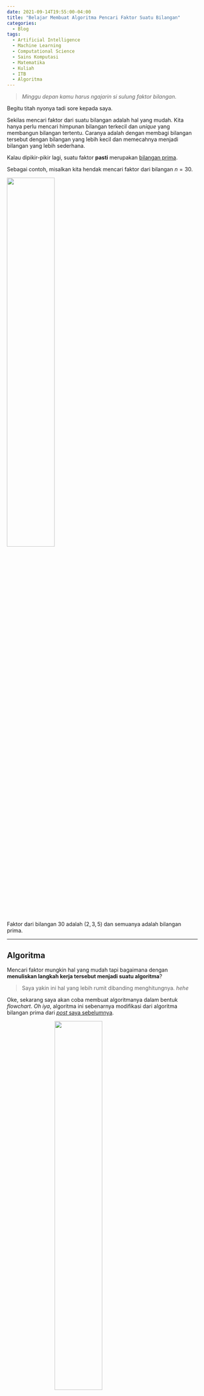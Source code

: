 ```yaml
---
date: 2021-09-14T19:55:00-04:00
title: "Belajar Membuat Algoritma Pencari Faktor Suatu Bilangan"
categories:
  - Blog
tags:
  - Artificial Intelligence
  - Machine Learning
  - Computational Science
  - Sains Komputasi
  - Matematika
  - Kuliah
  - ITB
  - Algoritma
---
```



> *Minggu depan kamu harus ngajarin si sulung faktor bilangan.*

Begitu titah nyonya tadi sore kepada saya.

Sekilas mencari faktor dari suatu bilangan adalah hal yang mudah. Kita
hanya perlu mencari himpunan bilangan terkecil dan *unique* yang
membangun bilangan tertentu. Caranya adalah dengan membagi bilangan
tersebut dengan bilangan yang lebih kecil dan memecahnya menjadi
bilangan yang lebih sederhana.

Kalau dipikir-pikir lagi, suatu faktor **pasti** merupakan [bilangan
prima](https://ikanx101.com/blog/prime-number/).

Sebagai contoh, misalkan kita hendak mencari faktor dari bilangan
*n* = 30.

<img src="https://raw.githubusercontent.com/ikanx101/ikanx101.github.io/master/_posts/matematika%20ITB/algoritma/FPB%20KPK/post_files/figure-gfm/unnamed-chunk-1-1.pngunnamed-chunk-1-1.png" width="50%" />

Faktor dari bilangan 30 adalah (2, 3, 5) dan semuanya adalah bilangan
prima.

------------------------------------------------------------------------

## Algoritma

Mencari faktor mungkin hal yang mudah tapi bagaimana dengan **menuliskan
langkah kerja tersebut menjadi suatu algoritma**?

> Saya yakin ini hal yang lebih rumit dibanding menghitungnya. *hehe*

Oke, sekarang saya akan coba membuat algoritmanya dalam bentuk
*flowchart*. *Oh iya*, algoritma ini sebenarnya modifikasi dari
algoritma bilangan prima dari [*post* saya
sebelumnya](https://ikanx101.com/blog/prime-number/).

<img src="https://raw.githubusercontent.com/ikanx101/ikanx101.github.io/master/_posts/matematika%20ITB/algoritma/FPB%20KPK/post_files/figure-gfm/unnamed-chunk-1-1.pngunnamed-chunk-2-1.png" width="50%" style="display: block; margin: auto;" />

Dari *flowchart* di atas, kita akan buat *function* **R**-nya. Sekalian
saya juga akan hitung *processing time* dari algoritma ini.

``` r
cari_faktor = function(n){
  start = Sys.time()
  soal = n
  if(n <= 0){
    cat("Tidak boleh memasukkan nilai 0 atau negatif")
    break
  } else if(n == 1){
    cat("Anda memasukkan nilai 1")
    break
  } else{
    faktor = c()
    i = 2
    while(n > 1){
      if(n %% i == 0){
        n = n/i
        faktor = c(faktor,i)
        i = 2
      } else {i = i + 1}
    }
    faktor = unique(sort(faktor))
  }
  end = Sys.time()
  waktu = end - start
  # output
  output = list("n" = soal,
                "faktor yang dihasilkan" = faktor,
                "running time" = waktu)
  return(output)
}
```

Sekarang *moment of truth*, kita akan cek hasilnya untuk berbagai macam
bilangan.

``` r
cari_faktor(6)
```

    ## $n
    ## [1] 6
    ## 
    ## $`faktor yang dihasilkan`
    ## [1] 2 3
    ## 
    ## $`running time`
    ## Time difference of 0.0002169609 secs

``` r
cari_faktor(2021)
```

    ## $n
    ## [1] 2021
    ## 
    ## $`faktor yang dihasilkan`
    ## [1] 43 47
    ## 
    ## $`running time`
    ## Time difference of 0.0001013279 secs

``` r
cari_faktor(4552)
```

    ## $n
    ## [1] 4552
    ## 
    ## $`faktor yang dihasilkan`
    ## [1]   2 569
    ## 
    ## $`running time`
    ## Time difference of 0.0001661777 secs

``` r
cari_faktor(20922)
```

    ## $n
    ## [1] 20922
    ## 
    ## $`faktor yang dihasilkan`
    ## [1]   2   3  11 317
    ## 
    ## $`running time`
    ## Time difference of 0.0001146793 secs

``` r
cari_faktor(340673)
```

    ## $n
    ## [1] 340673
    ## 
    ## $`faktor yang dihasilkan`
    ## [1]  101 3373
    ## 
    ## $`running time`
    ## Time difference of 0.0006930828 secs

``` r
cari_faktor(1234567891011)
```

    ## $n
    ## [1] 1.234568e+12
    ## 
    ## $`faktor yang dihasilkan`
    ## [1]      3      7     13     67    107 630803
    ## 
    ## $`running time`
    ## Time difference of 0.1250334 secs

Terlihat *function* di atas berhasil menemukan faktor dari bilangan dan
*processing time*-nya masih dibawah 0.5 detik bahkan untuk bilangan
berdigit besar.

------------------------------------------------------------------------

`if you find this article helpful, support this blog by clicking the ads.`
